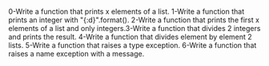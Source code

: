 0-Write a function that prints x elements of a list.
1-Write a function that prints an integer with "{:d}".format().
2-Write a function that prints the first x elements of a list and only integers.3-Write a function that divides 2 integers and prints the result.
4-Write a function that divides element by element 2 lists.
5-Write a function that raises a type exception.
6-Write a function that raises a name exception with a message.
